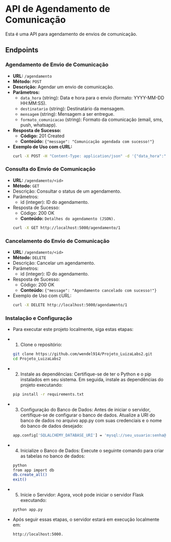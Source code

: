 # API de Agendamento de Comunicação

Esta é uma API para agendamento de envios de comunicação.

## Endpoints

### Agendamento de Envio de Comunicação

- **URL:** `/agendamento`
- **Método:** `POST`
- **Descrição:** Agendar um envio de comunicação.
- **Parâmetros:**
  - `data_hora` (string): Data e hora para o envio (formato: YYYY-MM-DD HH:MM:SS).
  - `destinatario` (string): Destinatário da mensagem.
  - `mensagem` (string): Mensagem a ser entregue.
  - `formato_comunicacao` (string): Formato da comunicação (email, sms, push, whatsapp).
- **Resposta de Sucesso:** 
  - **Código:** 201 Created
  - **Conteúdo:** `{"message": "Comunicação agendada com sucesso!"}`
- **Exemplo de Uso com cURL:**
  ```bash
  curl -X POST -H "Content-Type: application/json" -d '{"data_hora":"2024-06-10 09:00:00","destinatario":"exemplo@gmail.com","mensagem":"Olá, mundo!","formato_comunicacao":"email"}' http://localhost:5000/agendamento

### Consulta do Envio de Comunicação
- **URL:** `/agendamento/<id>`
- **Método:** `GET`
- Descrição: Consultar o status de um agendamento.
- Parâmetros:
  - id (integer): ID do agendamento.
- Resposta de Sucesso:
  - Código: 200 OK
  - **Conteúdo:** `Detalhes do agendamento (JSON).`
  ```bash  
  curl -X GET http://localhost:5000/agendamento/1

### Cancelamento do Envio de Comunicação
- **URL:** `/agendamento/<id>`
- **Método:** `DELETE`
- Descrição: Cancelar um agendamento.
- Parâmetros:
  - id (integer): ID do agendamento.
- Resposta de Sucesso:
  - Código: 200 OK
  - **Conteúdo:** `{"message": "Agendamento cancelado com sucesso!"}`
- Exemplo de Uso com cURL:
  ```bash
  curl -X DELETE http://localhost:5000/agendamento/1

### Instalação e Configuração

- Para executar este projeto localmente, siga estas etapas:

- 1. Clone o repositório:
  ```bash 
  git clone https://github.com/wendel914/Projeto_LuizaLabs2.git
  cd Projeto_LuizaLabs2

- 2. Instale as dependências:
Certifique-se de ter o Python e o pip instalados em seu sistema. Em seguida, instale as dependências do projeto executando:
  ```bash
  pip install -r requirements.txt

- 3. Configuração do Banco de Dados:
Antes de iniciar o servidor, certifique-se de configurar o banco de dados. Atualize a URI do banco de dados no arquivo app.py com suas credenciais e o nome do banco de dados desejado:
  ```bash
  app.config['SQLALCHEMY_DATABASE_URI'] = 'mysql://seu_usuario:senha@localhost/nome_do_banco'

- 4. Inicialize o Banco de Dados:
Execute o seguinte comando para criar as tabelas no banco de dados:
  ```bash
  python
  from app import db
  db.create_all()
  exit()

- 5. Inicie o Servidor:
Agora, você pode iniciar o servidor Flask executando:
  ```bash
  python app.py

- Após seguir essas etapas, o servidor estará em execução localmente em: 
   ```bash
  http://localhost:5000.







